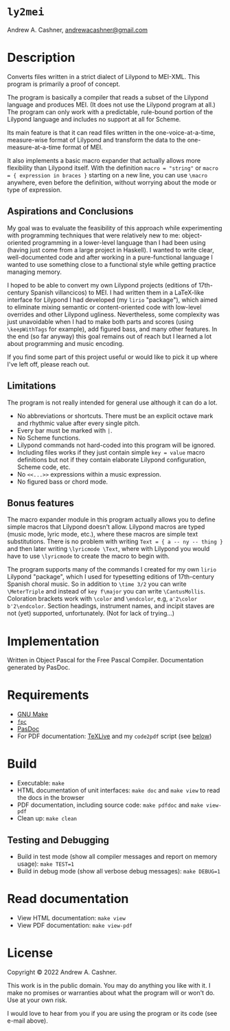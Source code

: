 # `ly2mei`

Andrew A. Cashner, <andrewacashner@gmail.com>

# Description

Converts files written in a strict dialect of Lilypond to MEI-XML.
This program is primarily a proof of concept.

The program is basically a compiler that reads a subset of the Lilypond
language and produces MEI.
(It does not use the Lilypond program at all.)
The program can only work with a predictable, rule-bound portion of the
Lilypond language and includes no support at all for Scheme.

Its main feature is that it can read files written in the one-voice-at-a-time,
measure-wise format of Lilypond and transform the data to the
one-measure-at-a-time format of MEI.

It also implements a basic macro expander that actually allows more
flexibility than Lilypond itself. 
With the definition `macro = "string"` or `macro = { expression in braces }`
starting on a new line, you can use `\macro` anywhere, even before the
definition, without worrying about the mode or type of expression.

## Aspirations and Conclusions

My goal was to evaluate the feasibility of this approach while experimenting
with programming techniques that were relatively new to me: object-oriented
programming in a lower-level language than I had been using (having just come
from a large project in Haskell).
I wanted to write clear, well-documented code and after working in a
pure-functional language I wanted to use something close to a functional style
while getting practice managing memory.

I hoped to be able to convert my own Lilypond projects (editions of
17th-century Spanish villancicos) to MEI.
I had written them in a LaTeX-like interface for Lilypond I had developed (my
`lirio` "package"), which aimed to eliminate mixing semantic or
content-oriented code with low-level overrides and other Lilypond ugliness.
Nevertheless, some complexity was just unavoidable when I had to make both
parts and scores (using `\keepWithTags` for example), add figured bass, and
many other features.
In the end (so far anyway) this goal remains out of reach but I learned a lot
about programming and music encoding.

If you find some part of this project useful or would like to pick it up where
I've left off, please reach out.

## Limitations

The program is not really intended for general use although it can do a lot.

- No abbreviations or shortcuts. There must be an explicit octave mark and
  rhythmic value after every single pitch.
- Every bar must be marked with `|`. 
- No Scheme functions.
- Lilypond commands not hard-coded into this program will be ignored. 
- Including files works if they just contain simple `key = value` macro
  definitions but not if they contain elaborate Lilypond configuration, Scheme
  code, etc.
- No `<<...>>` expressions within a music expression.
- No figured bass or chord mode.

## Bonus features

The macro expander module in this program actually allows you to define simple
macros that Lilypond doesn't allow.
Lilypond macros are typed (music mode, lyric mode, etc.), where these  macros
are simple text substitutions.
There is no problem with writing `Text = { a -- ny -- thing }` and then later
writing `\lyricmode \Text`, where with Lilypond you would have to use
`\lyricmode` to create the macro to begin with.

The program supports many of the commands I created for my own `lirio`
Lilypond "package", which I used for typesetting editions of 17th-century
Spanish choral music.
So in addition to `\time 3/2` you can write `\MeterTriple` and instead of `key
f\major` you can write `\CantusMollis`.
Coloration brackets work with `\color` and `\endcolor`, e.g, `a'2\color
b'2\endcolor`.
Section headings, instrument names, and incipit staves are not (yet)
supported, unfortunately. (Not for lack of trying...)

# Implementation

Written in Object Pascal for the Free Pascal Compiler. Documentation generated
by PasDoc. 

# Requirements

- [GNU Make](https://www.gnu.org/software/make/)
- [`fpc`](https://www.freepascal.org/)
- [PasDoc](https://pasdoc.github.io/index)
- For PDF documentation: [TeXLive](https://tug.org/texlive/) and my `code2pdf`
  script (see [below](#code2pdf))

# Build 

- Executable: `make`
- HTML documentation of unit interfaces: `make doc` and `make view` to read the docs in the
  browser
- PDF documentation, including source code: `make pdfdoc` and `make view-pdf`
- Clean up: `make clean`

## Testing and Debugging

- Build in test mode (show all compiler messages and report on memory usage):
  `make TEST=1`
- Build in debug mode (show all verbose debug messages): `make DEBUG=1`

# Read documentation

- View HTML documentation: `make view`
- View PDF documentation: `make view-pdf`

# License

Copyright © 2022 Andrew A. Cashner.

This work is in the public domain.
You may do anything you like with it.
I make no promises or warranties about what the program will or won't do.
Use at your own risk.

I would love to hear from you if you are using the program or its code (see
e-mail above).

